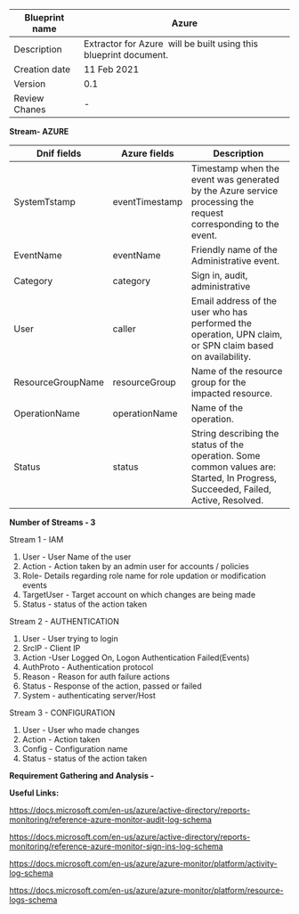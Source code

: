 | Blueprint name          | Azure                                                                        |
| ----------------------- | ---------------------------------------------------------------------------- |
| Description             | Extractor for Azure  will be built using this blueprint document.            |
| Creation date | 11 Feb 2021                                                                  |
| Version                  | 0.1                                                                      |
| Review Chanes            | -  |

**Stream- AZURE**

|   Dnif fields     | Azure fields   | Description                                                                                                                       |
| ----------------- | -------------- | --------------------------------------------------------------------------------------------------------------------------------- |
| SystemTstamp      | eventTimestamp | Timestamp when the event was generated by the Azure service processing the request corresponding to the event.                    |
| EventName         | eventName      | Friendly name of the Administrative event.                                                                                        |
| Category          | category       | Sign in, audit, administrative                                                                                                    |
| User              | caller         | Email address of the user who has performed the operation, UPN claim, or SPN claim based on availability.                         |
| ResourceGroupName | resourceGroup  | Name of the resource group for the impacted resource.                                                                             |
| OperationName     | operationName  | Name of the operation.                                                                                                            |
| Status            | status         | String describing the status of the operation. Some common values are: Started, In Progress, Succeeded, Failed, Active, Resolved. |

**Number of Streams - 3**

Stream 1 - IAM

1. User - User Name of the user
2. Action - Action taken by an admin user for accounts / policies
3. Role- Details regarding role name for role updation or modification events
4. TargetUser - Target account on which changes are being made
5. Status - status of the action taken

Stream 2 - AUTHENTICATION

1. User - User trying to login
2. SrcIP - Client IP
3. Action -User Logged On, Logon Authentication Failed(Events)
4. AuthProto - Authentication protocol
5. Reason - Reason for auth failure actions
6. Status - Response of the action, passed or failed
7. System - authenticating server/Host

Stream 3 - CONFIGURATION

1. User - User who made changes
2. Action - Action taken
3. Config - Configuration name
4. Status - status of the action taken

**Requirement Gathering and Analysis -**

**Useful Links:**

https://docs.microsoft.com/en-us/azure/active-directory/reports-monitoring/reference-azure-monitor-audit-log-schema

https://docs.microsoft.com/en-us/azure/active-directory/reports-monitoring/reference-azure-monitor-sign-ins-log-schema

https://docs.microsoft.com/en-us/azure/azure-monitor/platform/activity-log-schema

https://docs.microsoft.com/en-us/azure/azure-monitor/platform/resource-logs-schema 

